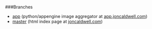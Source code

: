 ###Branches
- [app](https://github.com/arkie/arkie.github.com/tree/app) (python/appengine image aggregator at [app.joncaldwell.com](http://app.joncaldwell.com))
- [master](https://github.com/arkie/arkie.github.com/) (html index page at [joncaldwell.com](http://joncaldwell.com))
